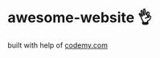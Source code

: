 # awesome-website :ok_hand:                                                                                                                                   
built with help of <a href="http://johnelder.com/">codemy.com</a>
